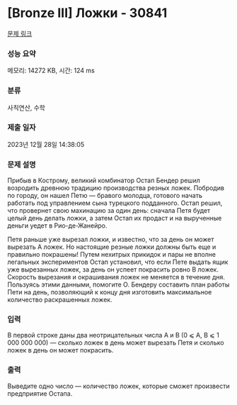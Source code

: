 # [Bronze III] Ложки - 30841 

[문제 링크](https://www.acmicpc.net/problem/30841) 

### 성능 요약

메모리: 14272 KB, 시간: 124 ms

### 분류

사칙연산, 수학

### 제출 일자

2023년 12월 28일 14:38:05

### 문제 설명

<p>Прибыв в Кострому, великий комбинатор Остап Бендер решил возродить древнюю традицию производства резных ложек. Побродив по городу, он нашел Петю — бравого молодца, готового начать работать под управлением сына турецкого подданного. Остап решил, что провернет свою махинацию за один день: сначала Петя будет целый день делать ложки, а затем Остап их продаст и на вырученные деньги уедет в Рио-де-Жанейро.</p>

<p>Петя раньше уже вырезал ложки, и известно, что за день он может вырезать A ложек. Но настоящие резные ложки должны быть еще и правильно покрашены! Путем нехитрых прикидок и пары не вполне легальных экспериментов Остап установил, что если Пете выдать ящик уже вырезанных ложек, за день он успеет покрасить ровно B ложек. Скорость вырезания и окрашивания ложек не меняется в течение дня. Пользуясь этими данными, помогите О. Бендеру составить план работы Пети на день, позволяющий к концу дня изготовить максимальное количество раскрашенных ложек.</p>

### 입력 

 <p>В первой строке даны два неотрицательных числа A и B (0 ⩽ A, B ⩽ 1 000 000 000) — сколько ложек в день может вырезать Петя и сколько ложек в день он может покрасить.</p>

### 출력 

 <p>Выведите одно число — количество ложек, которые сможет произвести предприятие Остапа.</p>

